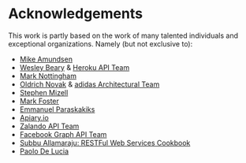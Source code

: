 # Acknowledgements
This work is partly based on the work of many talented individuals and exceptional organizations. Namely (but not exclusive to):

* [Mike Amundsen](http://amundsen.com/)
* [Wesley Beary](http://geemus.com/) & [Heroku API Team](https://www.heroku.com/)
* [Mark Nottingham](https://www.mnot.net)
* [Oldrich Novak](https://de.linkedin.com/in/oldrich-novak-1479124) & [adidas Architectural Team](http://www.adidas-group.com/en/)
* [Stephen Mizell](http://smizell.com)
* [Mark Foster](https://twitter.com/fosrias)
* [Emmanuel Paraskakiks](https://www.linkedin.com/in/emmanuelparaskakis/)
* [Apiary.io](https://apiary.io)
* [Zalando API Team](http://zalando.github.io/restful-api-guidelines)
* [Facebook Graph API Team](https://developers.facebook.com/docs/graph-api/)
* [Subbu Allamaraju: RESTFul Web Services Cookbook](http://shop.oreilly.com/product/9780596801694.do)
* [Paolo De Lucia](https://www.linkedin.com/in/paolodelucia/)


